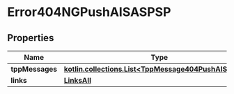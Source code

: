 
# Error404NGPushAISASPSP

## Properties
Name | Type | Description | Notes
------------ | ------------- | ------------- | -------------
**tppMessages** | [**kotlin.collections.List&lt;TppMessage404PushAISASPSP&gt;**](TppMessage404PushAISASPSP.md) |  |  [optional]
**links** | [**LinksAll**](LinksAll.md) |  |  [optional]



